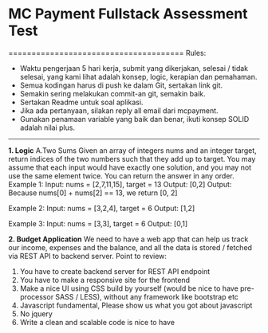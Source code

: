 # MC Payment Fullstack Assessment Test
======================================
Rules:
* Waktu pengerjaan 5 hari kerja, submit yang dikerjakan, selesai / tidak selesai, yang kami lihat adalah konsep, logic, kerapian dan pemahaman.
* Semua kodingan harus di push ke dalam Git, sertakan link git.
* Semakin sering melakukan commit-an git, semakin baik.
* Sertakan Readme untuk soal aplikasi.
* Jika ada pertanyaan, silakan reply all email dari mcpayment.
* Gunakan penamaan variable yang baik dan benar, ikuti konsep SOLID adalah nilai plus.
---
**1. Logic**
A.Two Sums
Given an array of integers nums and an integer target, return indices of the two numbers such that they add up to target.
You may assume that each input would have exactly one solution, and you may not use the same element twice. You can return the answer in any order.
Example 1:
Input: nums = [2,7,11,15], target = 13
Output: [0,2]
Output: Because nums[0] + nums[2] == 13, we return [0, 2]

Example 2:
Input: nums = [3,2,4], target = 6
Output: [1,2]

Example 3:
Input: nums = [3,3], target = 6
Output: [0,1]

**2. Budget Application**
We need to have a web app that can help us track our income, expenses and the balance, and all the data is stored / fetched via REST API to backend server.
Point to review:
1. You have to create backend server for REST API endpoint
2. You have to make a responsive site for the frontend
3. Make a nice UI using CSS build by yourself (would be nice to have pre-processor
SASS / LESS), without any framework like bootstrap etc
4. Javascript fundamental, Please show us what you got about javascript
5. No jquery
6. Write a clean and scalable code is nice to have